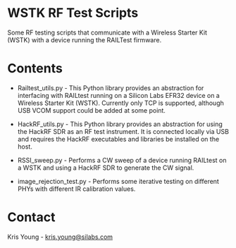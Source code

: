 # WSTK RF Test Scripts
Some RF testing scripts that communicate with a Wireless Starter Kit (WSTK) with a device running the RAILTest firmware.

# Contents
- Railtest_utils.py - This Python library provides an abstraction for interfacing with RAILtest running on a Silicon Labs EFR32 device on a Wireless Starter Kit (WSTK). Currently only TCP is supported, although USB VCOM support could be added at some point.

- HackRF_utils.py - This Python library provides an abstraction for using the HackRF SDR as an RF test instrument. It is connected locally via USB and requires the HackRF executables and libraries be installed on the host.

- RSSI_sweep.py - Performs a CW sweep of a device running RAILtest on a WSTK and using a HackRF SDR to generate the CW signal.

- image_rejection_test.py - Performs some iterative testing on different PHYs with different IR calibration values.

# Contact
Kris Young - kris.young@silabs.com
